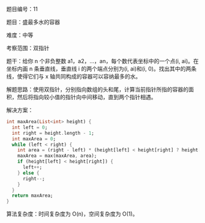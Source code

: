 题目编号：11

题目：盛最多水的容器

难度：中等

考察范围：双指针

题干：给你 n 个非负整数 a1，a2，...，an，每个数代表坐标中的一个点(i, ai)。在坐标内画 n 条垂直线，垂直线 i 的两个端点分别为(i, ai)和(i, 0)。找出其中的两条线，使得它们与 x 轴共同构成的容器可以容纳最多的水。

解题思路：使用双指针，分别指向数组的头和尾，计算当前指针所指的容器的面积，然后将指向较小值的指针向中间移动，直到两个指针相遇。

解决方案：

```dart
int maxArea(List<int> height) {
  int left = 0;
  int right = height.length - 1;
  int maxArea = 0;
  while (left < right) {
    int area = (right - left) * (height[left] < height[right] ? height[left] : height[right]);
    maxArea = max(maxArea, area);
    if (height[left] < height[right]) {
      left++;
    } else {
      right--;
    }
  }
  return maxArea;
}
```

算法复杂度：时间复杂度为 O(n)，空间复杂度为 O(1)。